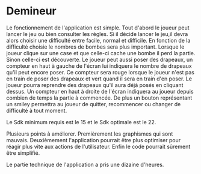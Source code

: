 # Demineur

Le fonctionnement de l'application est simple. Tout d'abord le joueur peut lancer le jeu ou bien consulter les règles. 
Si il décide lancer le jeu,il devra alors choisir une difficulté entre facile, normal et difficile. En fonction de la difficulté choisie le nombres de bombes sera plus important.
Lorsque le joueur clique sur une case et que celle-ci cache une bombe il perd la partie. Sinon celle-ci est découverte.
Le joueur peut aussi poser des drapeaux, un compteur en haut à gauche de l'écran lui indiquera le nombre de drapeaux qu'il peut encore poser.
Ce compteur sera rouge lorsque le joueur n'est pas en train de poser des drapeaux et vert quand il sera en train d'en poser.
Le joueur pourra reprendre des drapeaux qu'il aura déjà posés en cliquant dessus.
Un compteur en haut à droite de l'écran indiquera au joueur depuis combien de temps la partie à commencée.
De plus un bouton représentant un smiley permettra au joueur de quitter, recommencer ou changer de difficulté à tout moment.

Le Sdk minimum requis est le 15 et le Sdk optimale est le 22.

Plusieurs points à améliorer. Premièrement les graphismes qui sont mauvais. 
Deuxièmement l'application pourrait être plus optimiser pour réagir plus vite aux actions de l'utilisateur.
Enfin le code pourrait sûrement être simplifié.

Le partie technique de l'application a pris une dizaine d'heures.

